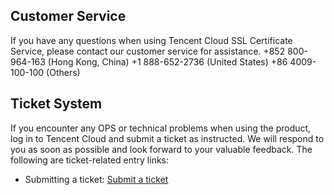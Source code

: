 
## Customer Service
If you have any questions when using Tencent Cloud SSL Certificate Service, please contact our customer service for assistance.
+852 800-964-163 (Hong Kong, China)
+1 888-652-2736 (United States)
+86 4009-100-100 (Others)


## Ticket System
If you encounter any OPS or technical problems when using the product, log in to Tencent Cloud and submit a ticket as instructed. We will respond to you as soon as possible and look forward to your valuable feedback.
The following are ticket-related entry links:
- Submitting a ticket: [Submit a ticket](https://intl.cloud.tencent.com/login?s_url=https%3A%2F%2Fconsole.cloud.tencent.com%2Fworkorder%2Fcategory)

